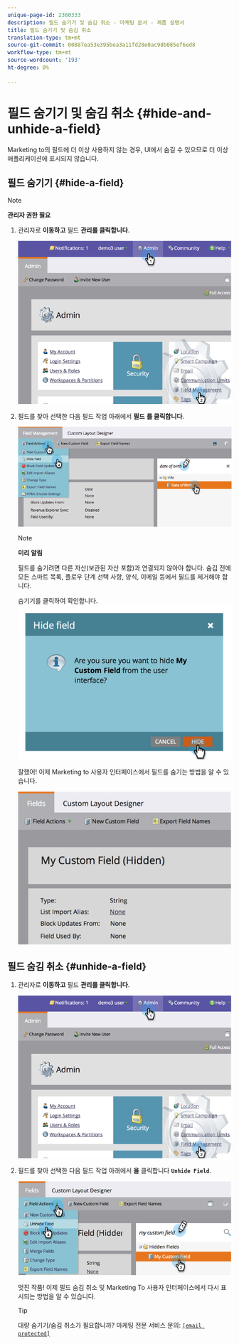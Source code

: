 ```yaml
---
unique-page-id: 2360333
description: 필드 숨기기 및 숨김 취소 - 마케팅 문서 - 제품 설명서
title: 필드 숨기기 및 숨김 취소
translation-type: tm+mt
source-git-commit: 00887ea53e395bea3a11fd28e0ac98b085ef6ed8
workflow-type: tm+mt
source-wordcount: '193'
ht-degree: 0%

---
```



# 필드 숨기기 및 숨김 취소 {#hide-and-unhide-a-field}

Marketing to의 필드에 더 이상 사용하지 않는 경우, UI에서 숨길 수 있으므로 더 이상 애플리케이션에 표시되지 않습니다.

## 필드 숨기기 {#hide-a-field}

>[!NOTE]
>
>**관리자 권한 필요**

1. 관리자로 **이동하고** 필드 **관리를 클릭합니다**.

   ![](assets/image2014-9-18-13-3a10-3a3.png)

1. 필드를 찾아 선택한 다음 필드 작업 아래에서 **필드** **를 클릭합니다**.

   ![](assets/fieldmanagement-hidefield-.png)

   >[!NOTE]
   >
   >**미리 알림**
   >
   >필드를 숨기려면 다른 자산(보관된 자산 포함)과 연결되지 않아야 합니다. 숨김 전에 모든 스마트 목록, 플로우 단계 선택 사항, 양식, 이메일 등에서 필드를 제거해야 합니다.

   숨기기를 클릭하여 확인합니다.
   ![](assets/image2014-9-18-13-3a10-3a36.png)

   잘했어! 이제 Marketing to 사용자 인터페이스에서 필드를 숨기는 방법을 알 수 있습니다.

   ![](assets/image2014-9-18-13-3a10-3a45.png)

## 필드 숨김 취소 {#unhide-a-field}

1. 관리자로 **이동하고** 필드 **관리를 클릭합니다**.

   ![](assets/image2014-9-18-13-3a11-3a3.png)

1. 필드를 찾아 선택한 다음 필드 작업 아래에서 **을** 클릭합니다 **`Unhide Field`**.

   ![](assets/image2014-9-18-13-3a11-3a46.png)

   멋진 작품! 이제 필드 숨김 취소 및 Marketing To 사용자 인터페이스에서 다시 표시되는 방법을 알 수 있습니다.

   >[!TIP]
   >
   >대량 숨기기/숨김 취소가 필요합니까? 마케팅 전문 서비스 문의: [`[email protected]`](http://docs.marketo.com/cdn-cgi/l/email-protection#4d3e283f3b242e283e0d202c3f26283922632e222063)

